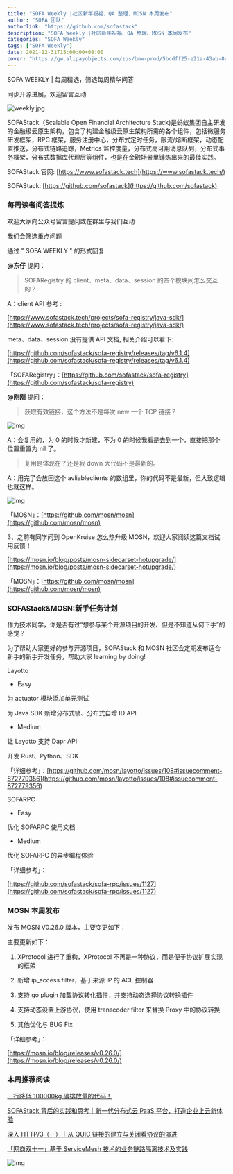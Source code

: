 ```yaml
---
title: "SOFA Weekly |社区新年祝福、QA 整理、MOSN 本周发布"
author: "SOFA 团队"
authorlink: "https://github.com/sofastack"
description: "SOFA Weekly |社区新年祝福、QA 整理、MOSN 本周发布"
categories: "SOFA Weekly"
tags: ["SOFA Weekly"]
date: 2021-12-31T15:00:00+08:00
cover: "https://gw.alipayobjects.com/zos/bmw-prod/5bcdff25-e21a-43ab-8e34-04305cd379ae.webp"
---
```


SOFA WEEKLY | 每周精选，筛选每周精华问答

同步开源进展，欢迎留言互动

![weekly.jpg](https://gw.alipayobjects.com/zos/bmw-prod/5bcdff25-e21a-43ab-8e34-04305cd379ae.webp)

SOFAStack（Scalable Open Financial Architecture Stack)是蚂蚁集团自主研发的金融级云原生架构，包含了构建金融级云原生架构所需的各个组件，包括微服务研发框架，RPC 框架，服务注册中心，分布式定时任务，限流/熔断框架，动态配置推送，分布式链路追踪，Metrics 监控度量，分布式高可用消息队列，分布式事务框架，分布式数据库代理层等组件，也是在金融场景里锤炼出来的最佳实践。

SOFAStack 官网: [https://www.sofastack.tech](https://www.sofastack.tech/)

SOFAStack: [https://github.com/sofastack](https://github.com/sofastack)

### 每周读者问答提炼

欢迎大家向公众号留言提问或在群里与我们互动

我们会筛选重点问题

通过 " SOFA WEEKLY " 的形式回复

**@东仔** 提问：

> SOFARegistry 的 client、meta、data、session 的四个模块间怎么交互的？

A：client API 参考 :

[https://www.sofastack.tech/projects/sofa-registry/java-sdk/](https://www.sofastack.tech/projects/sofa-registry/java-sdk/)

meta、data、session 没有提供 API 文档, 相关介绍可以看下:

[https://github.com/sofastack/sofa-registry/releases/tag/v6.1.4](https://github.com/sofastack/sofa-registry/releases/tag/v6.1.4)

「SOFARegistry」：[https://github.com/sofastack/sofa-registry](https://github.com/sofastack/sofa-registry)

**@刚刚** 提问：

> 获取有效链接，这个方法不是每次 new 一个 TCP 链接？

![img](https://gw.alipayobjects.com/mdn/rms_1c90e8/afts/img/A*Z9DZTawcyHUAAAAAAAAAAAAAARQnAQ)

A：会复用的，为 0 的时候才新建，不为 0 的时候我看是去到一个，直接把那个位置重置为 nil 了。

> 复用是体现在？还是我 down 大代码不是最新的。

A：用完了会放回这个 avliableclients 的数组里，你的代码不是最新，但大致逻辑也就这样。

![img](https://gw.alipayobjects.com/mdn/rms_1c90e8/afts/img/A*gSYSQ5zbdbMAAAAAAAAAAAAAARQnAQ)

「MOSN」：[https://github.com/mosn/mosn](https://github.com/mosn/mosn)

3、之前有同学问到 OpenKruise 怎么热升级 MOSN，欢迎大家阅读这篇文档试用反馈！

[https://mosn.io/blog/posts/mosn-sidecarset-hotupgrade/](https://mosn.io/blog/posts/mosn-sidecarset-hotupgrade/)

「MOSN」：[https://github.com/mosn/mosn](https://github.com/mosn/mosn)

### SOFAStack&MOSN:新手任务计划 

作为技术同学，你是否有过“想参与某个开源项目的开发、但是不知道从何下手”的感觉？

为了帮助大家更好的参与开源项目，SOFAStack 和 MOSN 社区会定期发布适合新手的新手开发任务，帮助大家 learning by doing!

Layotto

- Easy

为 actuator 模块添加单元测试

为 Java SDK 新增分布式锁、分布式自增 ID API

- Medium

让 Layotto 支持 Dapr API

开发 Rust、Python、SDK

「详细参考」：[https://github.com/mosn/layotto/issues/108#issuecomment-872779356](https://github.com/mosn/layotto/issues/108#issuecomment-872779356)

SOFARPC

- Easy

优化 SOFARPC 使用文档

- Medium

优化 SOFARPC 的异步编程体验

「详细参考」：

[https://github.com/sofastack/sofa-rpc/issues/1127](https://github.com/sofastack/sofa-rpc/issues/1127)

### MOSN 本周发布

发布 MOSN V0.26.0 版本，主要变更如下：

主要更新如下：

1. XProtocol 进行了重构，XProtocol 不再是一种协议，而是便于协议扩展实现的框架

2. 新增 ip_access filter，基于来源 IP 的 ACL 控制器

3. 支持 go plugin 加载协议转化插件，并支持动态选择协议转换插件

4. 支持动态设置上游协议，使用 transcoder filter 来替换 Proxy 中的协议转换

5. 其他优化与 BUG Fix

「详细参考」：

[https://mosn.io/blog/releases/v0.26.0/](https://mosn.io/blog/releases/v0.26.0/)

### 本周推荐阅读

[一行降低 100000kg 碳排放量的代码！](https://mp.weixin.qq.com/s?__biz=MzUzMzU5Mjc1Nw==&mid=2247499661&idx=1&sn=7c609883a7fd3b6f738bd0c13b82d8e5&chksm=faa31057cdd49941e00d39e0df6dd2e8c91050c0cb33bad124983cd8d732c6f5f2fc0bbdba49&scene=21)

[SOFAStack 背后的实践和思考｜新一代分布式云 PaaS 平台，打造企业上云新体验](https://mp.weixin.qq.com/s?__biz=MzUzMzU5Mjc1Nw==&mid=2247499590&idx=1&sn=14b9652c41e39bd06e4511b632b16fd2&chksm=faa3109ccdd4998a0d0495638fa53f38d5d062d80fdb0d2524e965aa3dea8a289150ddcec456&scene=21)

[深入 HTTP/3（一）｜从 QUIC 链接的建立与关闭看协议的演进](https://mp.weixin.qq.com/s?__biz=MzUzMzU5Mjc1Nw==&mid=2247499565&idx=1&sn=00a26362451ee3bbc8ee82588514eb52&chksm=faa310f7cdd499e15e39f1cfc32644cb175340f26148cab50ca90f973e786c5ef4d8cb025580&scene=21)

[「网商双十一」基于 ServiceMesh 技术的业务链路隔离技术及实践](https://mp.weixin.qq.com/s?__biz=MzUzMzU5Mjc1Nw==&mid=2247499337&idx=1&sn=a0f3965f5989858c7e50763e696c9c53&chksm=faa31193cdd49885045adfce40c76e7cde9b689203845f2f674c24f379c246868d272c8adcbd&scene=21t)

![img](https://gw.alipayobjects.com/zos/bmw-prod/75d7bde6-1f48-4f28-80a4-215f8ec811bd.webp)
